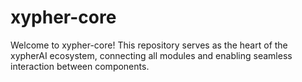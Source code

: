 # xypher-core
Welcome to xypher-core! This repository serves as the heart of the xypherAI ecosystem, connecting all modules and enabling seamless interaction between components.
